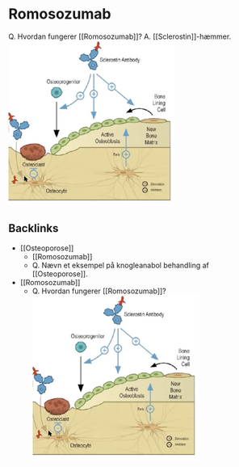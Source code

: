 # Romosozumab
Q. Hvordan fungerer [[Romosozumab]]?
A. [[Sclerostin]]-hæmmer.
![](BearImages/F0B611D9-3140-4F92-AA28-30F862DDBEF9-37279-0000645BDEE2464C/5CA600F8-BE34-433A-B5BF-00F4CAAD80F7.png)

## Backlinks
* [[Osteoporose]]
	* [[Romosozumab]]
	* Q. Nævn et eksempel på knogleanabol behandling af [[Osteoporose]].
* [[Romosozumab]]
	* Q. Hvordan fungerer [[Romosozumab]]?
![](BearImages/F0B611D9-3140-4F92-AA28-30F862DDBEF9-37279-0000645BDEE2464C/5CA600F8-BE34-433A-B5BF-00F4CAAD80F7.png)

<!-- #anki/tag/med/Endocrinology #anki/deck/Medicine #anki/tag/med/Pharmacology -->

<!-- {BearID:6F875A6C-784D-488B-A187-4E40FC819E6B-83502-00005D2A9FCA6B44} -->
